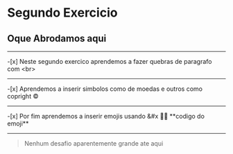 # Segundo Exercicio

## Oque Abrodamos aqui
<hr>
-[x] Neste segundo exercico aprendemos a fazer quebras de paragrafo com &lt;br&gt;<br>
<hr>
-[x] Aprendemos a inserir simbolos como de moedas e outros como copright &copy;<br>
<hr>
-[x] Por fim aprendemos a inserir emojis usando &#x 💪😊 **codigo do emoji**
<hr>

> Nenhum desafio aparentemente grande ate aqui